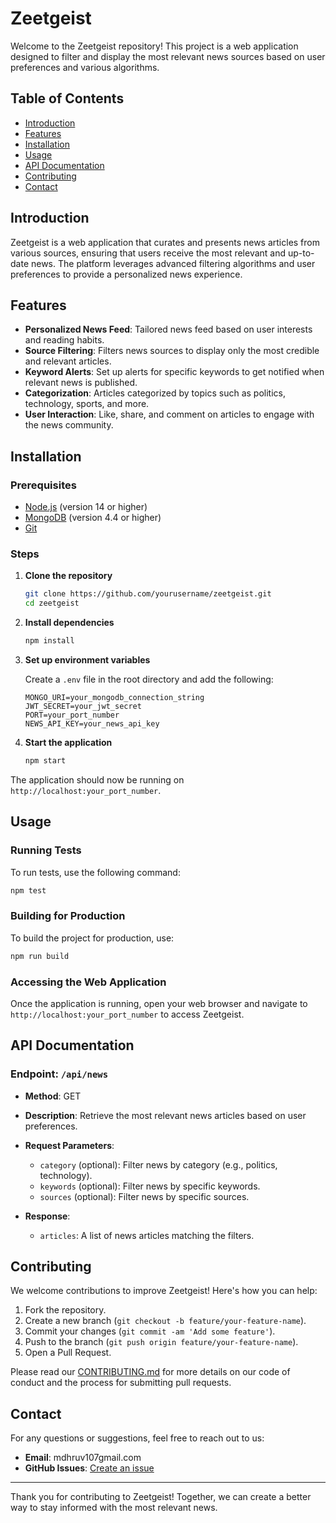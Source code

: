 # Zeetgeist

Welcome to the Zeetgeist repository! This project is a web application designed to filter and display the most relevant news sources based on user preferences and various algorithms.

## Table of Contents

- [Introduction](#introduction)
- [Features](#features)
- [Installation](#installation)
- [Usage](#usage)
- [API Documentation](#api-documentation)
- [Contributing](#contributing)
- [Contact](#contact)

## Introduction

Zeetgeist is a web application that curates and presents news articles from various sources, ensuring that users receive the most relevant and up-to-date news. The platform leverages advanced filtering algorithms and user preferences to provide a personalized news experience.

## Features

- **Personalized News Feed**: Tailored news feed based on user interests and reading habits.
- **Source Filtering**: Filters news sources to display only the most credible and relevant articles.
- **Keyword Alerts**: Set up alerts for specific keywords to get notified when relevant news is published.
- **Categorization**: Articles categorized by topics such as politics, technology, sports, and more.
- **User Interaction**: Like, share, and comment on articles to engage with the news community.

## Installation

### Prerequisites

- [Node.js](https://nodejs.org/) (version 14 or higher)
- [MongoDB](https://www.mongodb.com/) (version 4.4 or higher)
- [Git](https://git-scm.com/)

### Steps

1. **Clone the repository**
    ```bash
    git clone https://github.com/yourusername/zeetgeist.git
    cd zeetgeist
    ```

2. **Install dependencies**
    ```bash
    npm install
    ```

3. **Set up environment variables**

    Create a `.env` file in the root directory and add the following:
    ```env
    MONGO_URI=your_mongodb_connection_string
    JWT_SECRET=your_jwt_secret
    PORT=your_port_number
    NEWS_API_KEY=your_news_api_key
    ```

4. **Start the application**
    ```bash
    npm start
    ```

The application should now be running on `http://localhost:your_port_number`.

## Usage

### Running Tests

To run tests, use the following command:
```bash
npm test
```

### Building for Production

To build the project for production, use:
```bash
npm run build
```

### Accessing the Web Application

Once the application is running, open your web browser and navigate to `http://localhost:your_port_number` to access Zeetgeist.

## API Documentation

### Endpoint: `/api/news`

- **Method**: GET
- **Description**: Retrieve the most relevant news articles based on user preferences.
- **Request Parameters**:
    - `category` (optional): Filter news by category (e.g., politics, technology).
    - `keywords` (optional): Filter news by specific keywords.
    - `sources` (optional): Filter news by specific sources.

- **Response**:
    - `articles`: A list of news articles matching the filters.

## Contributing

We welcome contributions to improve Zeetgeist! Here's how you can help:

1. Fork the repository.
2. Create a new branch (`git checkout -b feature/your-feature-name`).
3. Commit your changes (`git commit -am 'Add some feature'`).
4. Push to the branch (`git push origin feature/your-feature-name`).
5. Open a Pull Request.

Please read our [CONTRIBUTING.md](CONTRIBUTING.md) for more details on our code of conduct and the process for submitting pull requests.

## Contact

For any questions or suggestions, feel free to reach out to us:

- **Email**: mdhruv107gmail.com
- **GitHub Issues**: [Create an issue](https://github.com/yourusername/zeetgeist/issues)

---

Thank you for contributing to Zeetgeist! Together, we can create a better way to stay informed with the most relevant news.


